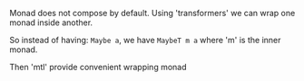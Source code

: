 Monad does not compose by default.
Using 'transformers' we can wrap one monad inside another.

So instead of having: `Maybe a`, we have `MaybeT m a` where 'm' is the inner monad.

Then 'mtl' provide convenient wrapping monad
